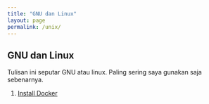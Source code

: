 ```yaml
---
title: "GNU dan Linux"
layout: page
permalink: /unix/
---
```

## GNU dan Linux

Tulisan ini seputar GNU atau linux. Paling sering saya gunakan saja sebenarnya. 
1. [Install Docker][install_docker]


[install_docker]:/unix/install_docker/

